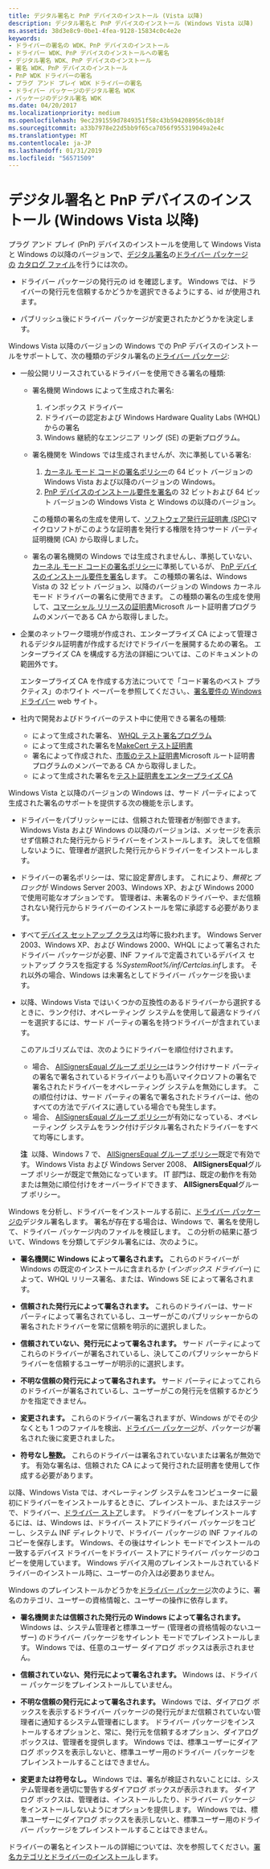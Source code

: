 ```yaml
---
title: デジタル署名と PnP デバイスのインストール (Vista 以降)
description: デジタル署名と PnP デバイスのインストール (Windows Vista 以降)
ms.assetid: 38d3e8c9-0be1-4fea-9128-15834c0c4e2e
keywords:
- ドライバーの署名の WDK、PnP デバイスのインストール
- ドライバー WDK、PnP デバイスのインストールへの署名
- デジタル署名 WDK、PnP デバイスのインストール
- 署名 WDK、PnP デバイスのインストール
- PnP WDK ドライバーの署名
- プラグ アンド プレイ WDK ドライバーの署名
- ドライバー パッケージのデジタル署名 WDK
- パッケージのデジタル署名 WDK
ms.date: 04/20/2017
ms.localizationpriority: medium
ms.openlocfilehash: 9ec2391559d7849351f58c43b594208956c0b18f
ms.sourcegitcommit: a33b7978e22d5bb9f65ca7056f955319049a2e4c
ms.translationtype: MT
ms.contentlocale: ja-JP
ms.lasthandoff: 01/31/2019
ms.locfileid: "56571509"
---
```

# <a name="digital-signatures-and-pnp-device-installation-windows-vista-and-later"></a>デジタル署名と PnP デバイスのインストール (Windows Vista 以降)


プラグ アンド プレイ (PnP) デバイスのインストールを使用して Windows Vista と Windows の以降のバージョンで、[デジタル署名](digital-signatures.md)の[ドライバー パッケージの](driver-packages.md) [カタログ ファイル](catalog-files.md)を行うには次の。

-   ドライバー パッケージの発行元の id を確認します。 Windows では、ドライバーの発行元を信頼するかどうかを選択できるようにする、id が使用されます。

-   パブリッシュ後にドライバー パッケージが変更されたかどうかを決定します。

Windows Vista 以降のバージョンの Windows での PnP デバイスのインストールをサポートして、次の種類のデジタル署名の[ドライバー パッケージ](driver-packages.md):

-   一般公開リリースされているドライバーを使用できる署名の種類:
    -   署名機関 Windows によって生成された署名:
        1.  インボックス ドライバー
        2.  ドライバーの認定および Windows Hardware Quality Labs (WHQL) からの署名
        3.  Windows 継続的なエンジニア リング (SE) の更新プログラム。
    -   署名機関を Windows では生成されませんが、次に準拠している署名:

        1.  [カーネル モード コードの署名ポリシー](kernel-mode-code-signing-policy--windows-vista-and-later-.md)の 64 ビット バージョンの Windows Vista および以降のバージョンの Windows。
        2.  [PnP デバイスのインストール要件を署名](pnp-device-installation-signing-requirements--windows-vista-and-later-.md)の 32 ビットおよび 64 ビット バージョンの Windows Vista と Windows の以降のバージョン。

        この種類の署名の生成を使用して、[ソフトウェア発行元証明書 (SPC)](software-publisher-certificate.md)マイクロソフトがこのような証明書を発行する権限を持つサード パーティ証明機関 (CA) から取得しました。

    -   署名の署名機関の Windows では生成されませんし、準拠していない、[カーネル モード コードの署名ポリシー](kernel-mode-code-signing-policy--windows-vista-and-later-.md)に準拠しているが、 [PnP デバイスのインストール要件を署名](pnp-device-installation-signing-requirements--windows-vista-and-later-.md)します。 この種類の署名は、Windows Vista の 32 ビット バージョン、以降のバージョンの Windows カーネル モード ドライバーの署名に使用できます。 この種類の署名の生成を使用して、[コマーシャル リリースの証明書](commercial-release-certificate.md)Microsoft ルート証明書プログラムのメンバーである CA から取得しました。

-   企業のネットワーク環境が作成され、エンタープライズ CA によって管理されるデジタル証明書が作成するだけでドライバーを展開するための署名。 エンタープライズ CA を構成する方法の詳細については、このドキュメントの範囲外です。

    エンタープライズ CA を作成する方法についてで「コード署名のベスト プラクティス」のホワイト ペーパーを参照してください。、[署名要件の Windows ドライバー](https://go.microsoft.com/fwlink/p/?linkid=14507) web サイト。

-   社内で開発およびドライバーのテスト中に使用できる署名の種類:
    -   によって生成された署名、 [WHQL テスト署名プログラム](whql-test-signature-program.md)
    -   によって生成された署名を[MakeCert テスト証明書](makecert-test-certificate.md)
    -   署名によって作成された、[市販のテスト証明書](commercial-test-certificate.md)Microsoft ルート証明書プログラムのメンバーである CA から取得しました。
    -   によって生成された署名を[テスト証明書をエンタープライズ CA](enterprise-ca-test-certificate.md)

Windows Vista と以降のバージョンの Windows は、サード パーティによって生成された署名のサポートを提供する次の機能を示します。

-   ドライバーをパブリッシャーには、信頼された管理者が制御できます。 Windows Vista および Windows の以降のバージョンは、メッセージを表示せず信頼された発行元からドライバーをインストールします。 決してを信頼しないように、管理者が選択した発行元からドライバーをインストールします。

-   ドライバーの署名ポリシーは、常に設定*警告*します。 これにより、*無視*と*ブロック*が Windows Server 2003、Windows XP、および Windows 2000 で使用可能なオプションです。 管理者は、未署名のドライバーや、まだ信頼されない発行元からドライバーのインストールを常に承認する必要があります。

-   すべて[デバイス セットアップ クラス](device-setup-classes.md)は均等に扱われます。 Windows Server 2003、Windows XP、および Windows 2000、WHQL によって署名されたドライバー パッケージが必要、INF ファイルで定義されているデバイス セットアップ クラスを指定する *%SystemRoot%/inf/Certclas.inf*します。 それ以外の場合、Windows は未署名としてドライバー パッケージを扱います。

-   以降、Windows Vista ではいくつかの互換性のあるドライバーから選択するときに、ランク付け、オペレーティング システムを使用して最適なドライバーを選択するには、サード パーティの署名を持つドライバーが含まれています。

    このアルゴリズムでは、次のようにドライバーを順位付けされます。

    -   場合、 [AllSignersEqual グループ ポリシー](allsignersequal-group-policy--windows-vista-and-later-.md)はランク付けサード パーティの署名で署名されているドライバーよりも高いマイクロソフトの署名で署名されたドライバーをオペレーティング システムを無効にします。 この順位付けは、サード パーティの署名で署名されたドライバーは、他のすべての方法でデバイスに適している場合でも発生します。
    -   場合、 [AllSignersEqual グループ ポリシー](allsignersequal-group-policy--windows-vista-and-later-.md)が有効になっている、オペレーティング システムをランク付けデジタル署名されたドライバーをすべて均等にします。

    **注**  以降、Windows 7 で、 [AllSignersEqual グループ ポリシー](allsignersequal-group-policy--windows-vista-and-later-.md)既定で有効です。 Windows Vista および Windows Server 2008、 **AllSignersEqual**グループ ポリシーが既定で無効になっています。 IT 部門は、既定の動作を有効または無効に順位付けをオーバーライドできます、 **AllSignersEqual**グループ ポリシー。

     

Windows を分析し、ドライバーをインストールする前に、[ドライバー パッケージの](driver-packages.md)デジタル署名します。 署名が存在する場合は、Windows で、署名を使用して、ドライバー パッケージ内のファイルを検証します。 この分析の結果に基づいて、Windows を分類してデジタル署名には、次のように。

-   **署名機関に Windows によって署名されます。** これらのドライバーが Windows の既定のインストールに含まれるか (*インボックス ドライバー*) によって、WHQL リリース署名、または、Windows SE によって署名されます。

-   **信頼された発行元によって署名されます。** これらのドライバーは、サード パーティによって署名されているし、ユーザーがこのパブリッシャーからの署名されたドライバーを常に信頼を明示的に選択しました。

-   **信頼されていない、発行元によって署名されます。** サード パーティによってこれらのドライバーが署名されているし、決してこのパブリッシャーからドライバーを信頼するユーザーが明示的に選択します。

-   **不明な信頼の発行元によって署名されます。** サード パーティによってこれらのドライバーが署名されているし、ユーザーがこの発行元を信頼するかどうかを指定できません。

-   **変更されます。** これらのドライバー署名されますが、Windows がでその少なくとも 1 つのファイルを検出、[ドライバー パッケージ](driver-packages.md)が、パッケージが署名された後に変更されました。

-   **符号なし整数。** これらのドライバーは署名されていないまたは署名が無効です。 有効な署名は、信頼された CA によって発行された証明書を使用して作成する必要があります。

以降、Windows Vista では、オペレーティング システムをコンピューターに最初にドライバーをインストールするときに、プレインストール、またはステージで、ドライバー、[ドライバー ストア](driver-store.md)します。 ドライバーをプレインストールするには、は、Windows は、ドライバー ストアにドライバー パッケージをコピーし、システム INF ディレクトリで、ドライバー パッケージの INF ファイルのコピーを保存します。 Windows、その後はサイレント モードでインストールの一致するデバイス ドライバーをドライバー ストアにドライバー パッケージのコピーを使用しています。 Windows デバイス用のプレインストールされているドライバーのインストール時に、ユーザーの介入は必要ありません。

Windows のプレインストールかどうかを[ドライバー パッケージ](driver-packages.md)次のように、署名のカテゴリ、ユーザーの資格情報と、ユーザーの操作に依存します。

-   **署名機関または信頼された発行元の Windows によって署名されます。** Windows は、システム管理者と標準ユーザー (管理者の資格情報のないユーザー) のドライバー パッケージをサイレント モードでプレインストールします。 Windows では、任意のユーザー ダイアログ ボックスは表示されません。

-   **信頼されていない、発行元によって署名されます。** Windows は、ドライバー パッケージをプレインストールしていません。

-   **不明な信頼の発行元によって署名されます。** Windows では、ダイアログ ボックスを表示するドライバー パッケージの発行元がまだ信頼されていない管理者に通知するシステム管理者にします。 ドライバー パッケージをインストールするオプションと、常に、発行元を信頼するオプション、ダイアログ ボックスは、管理者を提供します。 Windows では、標準ユーザーにダイアログ ボックスを表示しないと、標準ユーザー用のドライバー パッケージをプレインストールすることはできません。

-   **変更または符号なし。** Windows では、署名が検証されないことには、システム管理者を適切に警告するダイアログ ボックスが表示されます。 ダイアログ ボックスは、管理者は、インストールしたり、ドライバー パッケージをインストールしないようにオプションを提供します。 Windows では、標準ユーザーにダイアログ ボックスを表示しないと、標準ユーザー用のドライバー パッケージをプレインストールすることはできません。

ドライバーの署名とインストールの詳細については、次を参照してください。[署名カテゴリとドライバーのインストール](signature-categories-and-driver-installation.md)します。

 

 





